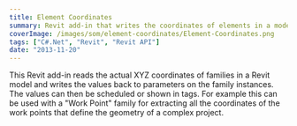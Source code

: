 ```yaml
---
title: Element Coordinates
summary: Revit add-in that writes the coordinates of elements in a model to parameters that can be tagged and scheduled
coverImage: /images/som/element-coordinates/Element-Coordinates.png
tags: ["C#.Net", "Revit", "Revit API"]
date: "2013-11-20"
---
```


This Revit add-in reads the actual XYZ coordinates of families in a Revit model and writes the values back to parameters on the family instances. The values can then be scheduled or shown in tags. For example this can be used with a "Work Point" family for extracting all the coordinates of the work points that define the geometry of a complex project.

